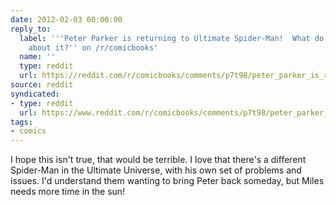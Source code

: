 ```yaml
---
date: 2012-02-03 00:00:00
reply_to:
  label: '''Peter Parker is returning to Ultimate Spider-Man!  What do you guys think
    about it?'' on /r/comicbooks'
  name: ''
  type: reddit
  url: https://reddit.com/r/comicbooks/comments/p7t98/peter_parker_is_returning_to_ultimate_spiderman/
source: reddit
syndicated:
- type: reddit
  url: https://www.reddit.com/r/comicbooks/comments/p7t98/peter_parker_is_returning_to_ultimate_spiderman/c3n73zf/
tags:
- comics
---
```


I hope this isn't true, that would be terrible. I love that there's a different Spider-Man in the Ultimate Universe, with his own set of problems and issues. I'd understand them wanting to bring Peter back someday, but Miles needs more time in the sun!